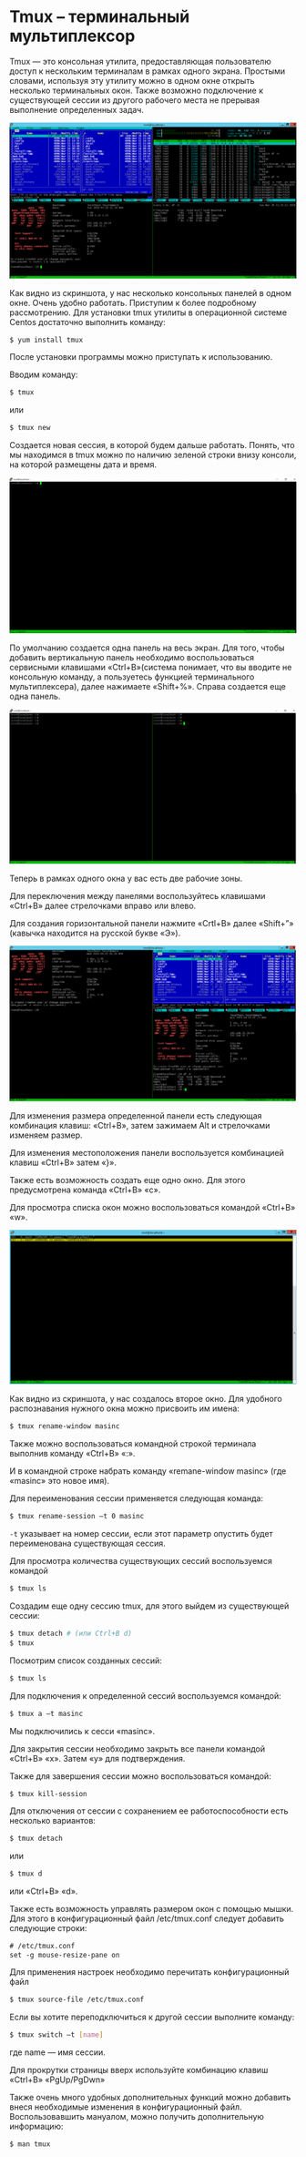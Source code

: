 # Tmux – терминальный мультиплексор

Tmux — это консольная утилита, предоставляющая пользователю доступ к нескольким терминалам в рамках одного экрана. Простыми словами, используя эту утилиту можно в одном окне открыть несколько терминальных окон. Также возможно подключение к существующей сессии из другого рабочего места не прерывая выполнение определенных задач. 

![01](01.png)


Как видно из скриншота, у нас несколько консольных панелей в одном окне. Очень удобно работать.
Приступим к более подробному рассмотрению.
Для установки tmux утилиты в операционной системе Centos достаточно выполнить команду:
```bash
$ yum install tmux
```

После установки программы можно приступать к использованию.

Вводим команду:

```bash
$ tmux
```

или
```bash
$ tmux new
```

Создается новая сессия, в которой будем дальше работать.
Понять, что мы находимся в tmux можно по наличию зеленой строки внизу консоли, на которой размещены дата и время.

![02](02.png)

По умолчанию создается одна панель на весь экран. Для того, чтобы добавить вертикальную панель необходимо воспользоваться сервисными клавишами «Ctrl+B»(система понимает, что вы вводите не консольную команду,  а пользуетесь функцией терминального мультиплексера), далее нажимаете «Shift+%». Справа создается еще одна панель.


![03](03.png)

Теперь в рамках одного окна у вас есть две рабочие зоны.

Для переключения между панелями воспользуйтесь клавишами «Ctrl+B» далее стрелочками вправо или влево.

Для создания горизонтальной панели нажмите «Crtl+B» далее «Shift+”» (кавычка находится на русской букве «Э»).


![04](04.png)

Для изменения размера определенной панели есть следующая комбинация клавиш:
«Ctrl+B», затем зажимаем Alt и стрелочками изменяем размер.


Для изменения местоположения панели воспользуется комбинацией клавиш «Ctrl+B» затем «}».


Также есть возможность создать еще одно окно. Для этого предусмотрена команда «Ctrl+B» «c».

Для просмотра списка окон можно воспользоваться командой «Ctrl+B» «w».

![05](05.png)

Как видно из скриншота, у нас создалось второе окно. Для удобного распознавания нужного окна можно присвоить им имена:

```bash
$ tmux rename-window masinc
```

Также можно воспользоваться командной строкой терминала выполнив команду «Ctrl+B» «:».

И в командной строке набрать команду «remane-window masinc» (где «masinc» это новое имя).

Для переименования сессии применяется следующая команда:

```bash
$ tmux rename-session –t 0 masinc
```

``-t`` указывает на номер сессии, если этот параметр опустить будет переименована существующая сессия.

Для просмотра количества существующих сессий воспользуемся командой
```bash
$ tmux ls
```
Создадим еще одну сессию tmux, для этого выйдем из существующей сессии:

```bash
$ tmux detach # (или Ctrl+B d)
$ tmux
```

Посмотрим список созданных сессий:

```bash
$ tmux ls
```


Для подключения к определенной сессий воспользуемся командой:

```bash
$ tmux a –t masinc
```

Мы подключились к сесси «masinc».

Для закрытия сессии необходимо закрыть все панели командой «Ctrl+B» «x». Затем «у» для подтверждения.

Также для завершения сессии можно воспользоваться командой:

```bash
$ tmux kill-session
```

Для отключения от сессии с сохранением ее работоспособности есть несколько вариантов:

```bash
$ tmux detach
```

или

```bash
$ tmux d
```

или «Ctrl+B» «d».

Также есть возможность управлять размером окон с помощью мышки. Для этого в конфигурационный файл /etc/tmux.conf
следует добавить следующие строки:

```
# /etc/tmux.conf
set -g mouse-resize-pane on
```

Для применения настроек необходимо перечитать конфигурационный файл
```bash
$ tmux source-file /etc/tmux.conf
```
Если вы хотите переподключиться к другой сессии выполните команду:

```bash
$ tmux switch –t [name]
```
где name — имя сессии.

Для прокрутки страницы вверх используйте комбинацию клавиш «Ctrl+B» «PgUp/PgDwn»

Также очень много удобных дополнительных функций можно добавить внеся необходимые изменения в конфигурационный файл.
Воспользовавшить мануалом, можно получить дополнительную информацию:

```bash
$ man tmux
```

